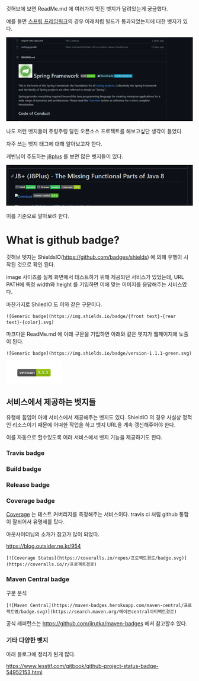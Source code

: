 깃허브에 보면 ReadMe.md 에 여러가지 멋진 벳지가 달려있는게 궁금했다.

예를 들면 [스프링 프레임워크](https://github.com/spring-projects/spring-framework)의 경우 아래처럼 빌드가 통과되었는지에 대한 벳지가 있다.

 ![](.github_badges_images/322958f5.png)


나도 저런 벳지들이 주렁주렁 달린 오픈소스 프로젝트를 해보고싶단 생각이 들었다.

자주 쓰는 벳지 태그에 대해 알아보고자 한다.

케빈님이 주도하는 [j8plus](https://github.com/Kevin-Lee/j8plus) 를 보면 많은 벳지들이 있다.



![](.github_badges_images/167386ac.png)

이를 기준으로 알아보려 한다.

# What is github badge?

깃허브 벳지는 ShieldsIO(https://github.com/badges/shields) 에 의해 유행이 시작된 것으로 확인 된다.

image 사이즈를 실제 화면에서 테스트하기 위해 제공되던 서비스가 있었는데, URL PATH에 특정 width와 height 를 기입하면 이에 맞는 이미지를 응답해주는 서비스였다.

마찬가지로 ShiledIO 도 이와 같은 구문이다.


```
![Generic badge](https://img.shields.io/badge/{front text}-{rear text}-{color}.svg)
```

마크다운 ReadMe.md 에 아래 구문을 기입하면 아래와 같은 벳지가 웹페이지에 노출이 된다.

```
![Generic badge](https://img.shields.io/badge/version-1.1.1-green.svg)
```
![](.github_badges_images/315d5486.png)


## 서비스에서 제공하는 벳지들

유행에 힘입어 아얘 서비스에서 제공해주는 벳지도 있다. ShieldIO 의 경우 사실상 정적인 리소스이기 때문에 어떠한 작업을 하고 벳지 URL을 계속 갱신해주어야 한다.

이를 자동으로 할수있도록 여러 서비스에서 벳지 기능을 제공하기도 한다.


### Travis badge


### Build badge

### Release badge

### Coverage badge


[Coverage](https://coveralls.io/) 는 테스트 커버리지를 측정해주는 서비스이다. travis ci 처럼 github 통합이 잘되어서 유명세를 탔다.

아웃사이더님의 소개가 참고가 많이 되었따.

https://blog.outsider.ne.kr/954

```
[![Coverage Status](https://coveralls.io/repos/프로젝트경로/badge.svg)](https://coveralls.io/r/프로젝트경로)
```

### Maven Central badge

구문 분석 
```
[![Maven Central](https://maven-badges.herokuapp.com/maven-central/프로젝트명/badge.svg)](https://search.maven.org/메이븐central아티팩트경로)
```

공식 레퍼런스는 https://github.com/jirutka/maven-badges 에서 참고할수 있다.


### 기타 다양한 벳지


아래 블로그에 정리가 된게 많다.

https://www.lesstif.com/gitbook/github-project-status-badge-54952153.html